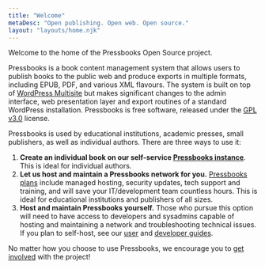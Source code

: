```yaml
---
title: "Welcome"
metaDesc: "Open publishing. Open web. Open source."
layout: "layouts/home.njk"
---
```


Welcome to the home of the Pressbooks Open Source project.

Pressbooks is a book content management system that allows users to publish books to the public web and produce exports in multiple formats, including EPUB, PDF, and various XML flavours. The system is built on top of [WordPress Multisite](https://wordpress.org/support/article/glossary/#multisite) but makes significant changes to the admin interface, web presentation layer and export routines of a standard WordPress installation. Pressbooks is free software, released under the
[GPL v3.0](https://opensource.org/licenses/GPL-3.0) license.

Pressbooks is used by educational institutions, academic presses, small publishers, as well as individual authors. There are three ways to use it:

1. **Create an individual book on our self-service [Pressbooks instance](https://pressbooks.com/self-publishers/)**. This is ideal for individual authors.
1. **Let us host and maintain a Pressbooks network for you.** [Pressbooks plans](https://pressbooks.com/for-educational-institutions/) include managed hosting, security updates, tech support and training, and will save your IT/development team countless hours. This is ideal for educational institutions and publishers of all sizes.
1. **Host and maintain Pressbooks yourself.** Those who pursue this option will need to have access to developers and sysadmins capable of hosting and maintaining a network and troubleshooting technical issues. If you plan to self-host, see our [user](/user-docs/) and [developer guides](/dev-docs/).

No matter how you choose to use Pressbooks, we encourage you to [get involved](/support-pressbooks/) with the project!

